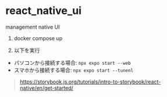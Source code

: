 # react_native_ui
management native UI


1. docker compose up

2. 以下を実行
- パソコンから接続する場合: ```npx expo start --web```
- スマホから接続する場合:  ```npx expo start --tunenl```

> https://storybook.js.org/tutorials/intro-to-storybook/react-native/en/get-started/

